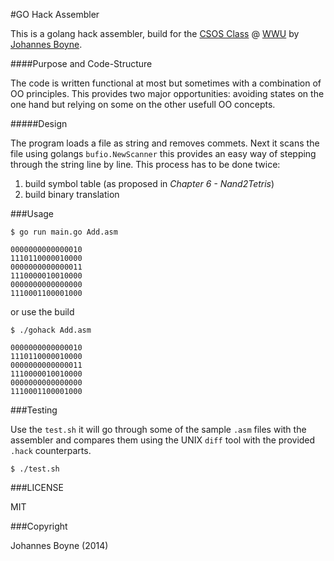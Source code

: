 #GO Hack Assembler

This is a golang hack assembler, build for the [CSOS Class](https://www.wi.uni-muenster.de/student-affairs/bachelor-master-lectures/168427) @ [WWU](http://uni-muenster.de) by [Johannes Boyne](https://github.com/johannesboyne).

####Purpose and Code-Structure

The code is written functional at most but sometimes with a combination of OO principles.
This provides two major opportunities: avoiding states on the one hand but relying on some on the other usefull OO concepts.

#####Design

The program loads a file as string and removes commets. Next it scans the file using golangs `bufio.NewScanner` this provides an easy way of stepping through the string line by line. This process has to be done twice:

 1. build symbol table (as proposed in *Chapter 6 - Nand2Tetris*)
 2. build binary translation

###Usage

```shell
$ go run main.go Add.asm

0000000000000010
1110110000010000
0000000000000011
1110000010010000
0000000000000000
1110001100001000
```

or use the build

```shell
$ ./gohack Add.asm

0000000000000010
1110110000010000
0000000000000011
1110000010010000
0000000000000000
1110001100001000
```

###Testing

Use the `test.sh` it will go through some of the sample `.asm` files with the assembler and compares them using the UNIX `diff` tool with the provided `.hack` counterparts.

```shell
$ ./test.sh
```

###LICENSE

MIT

###Copyright

Johannes Boyne (2014)
